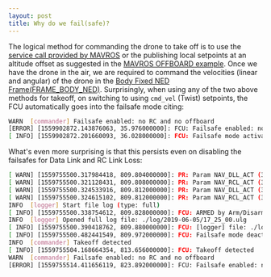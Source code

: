 ```yaml
---
layout: post
title: Why do we fail(safe)?
---
```


The logical method for commanding the drone to take off is to use the [service call provided by MAVROS](http://wiki.ros.org/mavros#mavcmd) or the publishing local setpoints at an altitude offset as suggested in the [MAVROS OFFBOARD example](https://dev.px4.io/en/ros/mavros_offboard.html). Once we have the drone in the air, we are required to command the velocities (linear and angular) of the drone in the [Body Fixed NED Frame(FRAME_BODY_NED)](https://github.com/mavlink/mavros/blob/master/mavros_msgs/srv/SetMavFrame.srv). Surprisingly, when using any of the two above methods for takeoff, on switching to using `cmd_vel` (Twist) setpoints, the FCU automatically goes into the failsafe mode citing:

```bash
WARN  [commander] Failsafe enabled: no RC and no offboard
[ERROR] [1559902872.143876063, 35.976000000]: FCU: Failsafe enabled: no RC and no offboard
[ INFO] [1559902872.201660093, 36.028000000]: FCU: Failsafe mode activated
```

What's even more surprising is that this persists even on disabling the failsafes for Data Link and RC Link Loss:

```bash
[ WARN] [1559755500.317984418, 809.804000000]: PR: Param NAV_DLL_ACT (359/565): <value><i4>0</i4></value> different index: 365/571
[ WARN] [1559755500.321128431, 809.808000000]: PR: Param NAV_RCL_ACT (380/565): <value><i4>0</i4></value> different index: 386/571
[ WARN] [1559755500.324533916, 809.812000000]: PR: Param NAV_DLL_ACT (359/565): <value><i4>0</i4></value> different index: 372/578
[ WARN] [1559755500.324615102, 809.812000000]: PR: Param NAV_RCL_ACT (380/565): <value><i4>0</i4></value> different index: 393/578
INFO  [logger] Start file log (type: full)
[ INFO] [1559755500.338754612, 809.828000000]: FCU: ARMED by Arm/Disarm component command
INFO  [logger] Opened full log file: ./log/2019-06-05/17_25_00.ulg
[ INFO] [1559755500.390418762, 809.880000000]: FCU: [logger] file: ./log/2019-06-05/17_25_00.ulg
[ INFO] [1559755500.482441549, 809.972000000]: FCU: Failsafe mode deactivated
INFO  [commander] Takeoff detected
[ INFO] [1559755504.168664354, 813.656000000]: FCU: Takeoff detected
WARN  [commander] Failsafe enabled: no RC and no offboard
[ERROR] [1559755514.411656119, 823.892000000]: FCU: Failsafe enabled: no RC and no offboard
```
